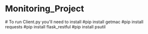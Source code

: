 ﻿# Monitoring_Project
﻿# To run Client.py you'll need to install
﻿#pip install getmac
﻿#pip install requests
﻿#pip install flask_restful
﻿#pip install psutil
